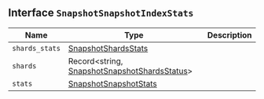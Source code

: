 ## Interface `SnapshotSnapshotIndexStats`

| Name | Type | Description |
| - | - | - |
| `shards_stats` | [SnapshotShardsStats](./SnapshotShardsStats.md) | &nbsp; |
| `shards` | Record<string, [SnapshotSnapshotShardsStatus](./SnapshotSnapshotShardsStatus.md)> | &nbsp; |
| `stats` | [SnapshotSnapshotStats](./SnapshotSnapshotStats.md) | &nbsp; |
